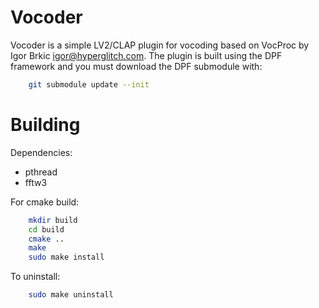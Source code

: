 
Vocoder
=======

Vocoder is a simple LV2/CLAP plugin for vocoding based on VocProc by Igor Brkic <igor@hyperglitch.com>.
The plugin is built using the DPF framework and you must download the DPF submodule with:

```bash
    git submodule update --init
```

Building
========

Dependencies:
  -  pthread
  -  fftw3

For cmake build:

```bash
    mkdir build
    cd build
    cmake ..
    make
    sudo make install
```
To uninstall:

```bash
    sudo make uninstall
```
